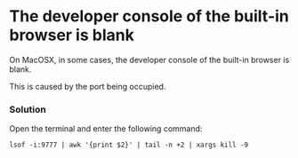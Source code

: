 # The developer console of the built-in browser is blank

On MacOSX, in some cases, the developer console of the built-in browser is blank.

This is caused by the port being occupied.

### Solution

Open the terminal and enter the following command:

```shell
lsof -i:9777 | awk '{print $2}' | tail -n +2 | xargs kill -9
```
